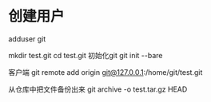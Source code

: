 # 创建用户
adduser git

mkdir test.git
cd test.git
初始化git
git init --bare


客户端 git remote add origin git@127.0.0.1:/home/git/test.git

从仓库中把文件备份出来
git archive -o test.tar.gz HEAD

